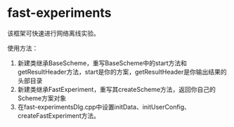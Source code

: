 # fast-experiments
该框架可快速进行网络离线实验。

使用方法：
1. 新建类继承BaseScheme，重写BaseScheme中的start方法和getResultHeader方法，start是你的方案，getResultHeader是你输出结果的头部目录
2. 新建类继承FastExperiment，重写其createScheme方法，返回你自己的Scheme方案对象
3. 在fast-experimentsDlg.cpp中设置initData、initUserConfig、createFastExperiment方法。
